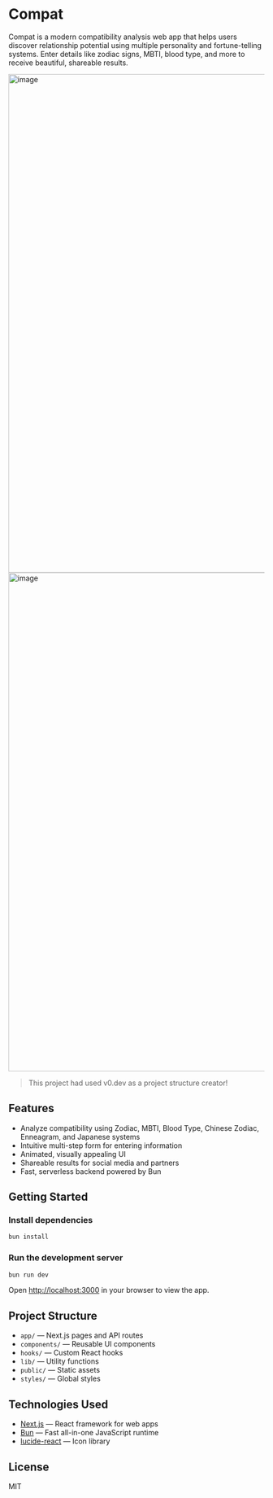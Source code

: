 
# Compat

Compat is a modern compatibility analysis web app that helps users discover relationship potential using multiple personality and fortune-telling systems. Enter details like zodiac signs, MBTI, blood type, and more to receive beautiful, shareable results.

<img width="1880" height="980" alt="image" src="https://github.com/user-attachments/assets/cc3be870-8f8b-48b7-8ca0-14f070f09993" />
<img width="1900" height="980" alt="image" src="https://github.com/user-attachments/assets/c300049f-5982-4787-96be-36b66a8e7bb1" />

> This project had used v0.dev as a project structure creator!

## Features

- Analyze compatibility using Zodiac, MBTI, Blood Type, Chinese Zodiac, Enneagram, and Japanese systems
- Intuitive multi-step form for entering information
- Animated, visually appealing UI
- Shareable results for social media and partners
- Fast, serverless backend powered by Bun

## Getting Started

### Install dependencies

```bash
bun install
```

### Run the development server

```bash
bun run dev
```

Open [http://localhost:3000](http://localhost:3000) in your browser to view the app.

## Project Structure

- `app/` — Next.js pages and API routes
- `components/` — Reusable UI components
- `hooks/` — Custom React hooks
- `lib/` — Utility functions
- `public/` — Static assets
- `styles/` — Global styles

## Technologies Used

- [Next.js](https://nextjs.org/) — React framework for web apps
- [Bun](https://bun.com) — Fast all-in-one JavaScript runtime
- [lucide-react](https://lucide.dev/) — Icon library

## License

MIT
